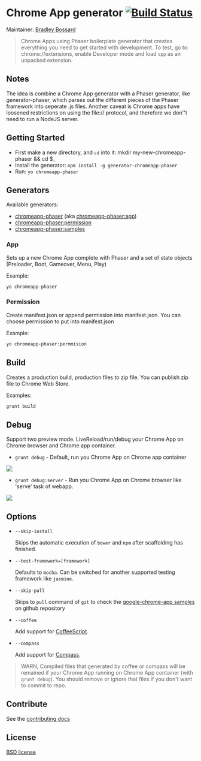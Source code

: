 # Chrome App generator [![Build Status](https://secure.travis-ci.org/yeoman/generator-chromeapp-phaser.svg?branch=master)](http://travis-ci.org/yeoman/generator-chromeapp-phaser)

Maintainer: [Bradley Bossard](https://github.com/bradleybossard)

> Chrome Apps using Phaser boilerplate generator that creates everything you need to get started with development.  To test, go to: chrome://extensions, enable Developer mode and load `app` as an unpacked extension.

## Notes
The idea is combine a Chrome App generator with a Phaser generator, like generator-phaser, which parses out the different pieces of the Phaser framework into seperate .js files.  Another caveat is Chrome apps have loosened restrictions on using the file:// protocol, and therefore we don''t need to run a NodeJS server.

## Getting Started

- First make a new directory, and `cd` into it: mkdir my-new-chromeapp-phaser && cd $_
- Install the generator: `npm install -g generator-chromeapp-phaser`
- Run: `yo chromeapp-phaser`

## Generators

Available generators:

* [chromeapp-phaser](#app) (aka [chromeapp-phaser:app](#app))
* [chromeapp-phaser:permission](#permission)
* [chromeapp-phaser:samples](#samples)

### App
Sets up a new Chrome App complete with Phaser and a set of state objects (Preloader, Boot, Gameover, Menu, Play)

Example: 
```bash
yo chromeapp-phaser
```

### Permission
Create manifest.json or append permission into manifest.json. You can choose permission to put into manifest.json

Example: 
```bash
yo chromeapp-phaser:permmision
```

## Build

Creates a production build, production files to zip file. You can publish zip file to Chrome Web Store. 

Examples:
```bash
grunt build
```

## Debug

Support two preview mode. LiveReload/run/debug your Chrome App on Chrome browser and Chrome app container.

* `grunt debug` - Default, run you Chrome App on Chrome app container

![](http://i.imgur.com/DGxbvBY.gif)

* `grunt debug:server` - Run you Chrome App on Chrome browser like 'serve' task of webapp.

![](http://recordit.co/8wefRz0m0I.gif)

## Options

* `--skip-install`

  Skips the automatic execution of `bower` and `npm` after
  scaffolding has finished.

* `--test-framework=[framework]`

  Defaults to `mocha`. Can be switched for
  another supported testing framework like `jasmine`.

* `--skip-pull`
  
  Skips to `pull` command of `git` to check the [google-chrome-app samples](https://github.com/GoogleChrome/chrome-app-samples) on github repository

* `--coffee`

  Add support for [CoffeeScript](http://coffeescript.org/).

* `--compass`

  Add support for [Compass](http://compass-style.org/).

 > WARN, Compiled files that generated by coffee or compass will be remained if your Chrome App running on Chrome App container (with `grunt debug`). You should remove or ignore that files if you don't want to commit to repo.

## Contribute

See the [contributing docs](https://github.com/yeoman/yeoman/blob/master/contributing.md)

## License

[BSD license](http://opensource.org/licenses/bsd-license.php)
